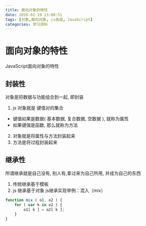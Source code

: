 ```yaml
---
title: 面向对象的特性
date: 2016-02-19 13:08:51
tags: [对象,面向对象, js高级, JavaScript]
categories: 学习资料
---
```

# 面向对象的特性

JavaScript面向对象的特性

## 封装性
对象是将数据与功能组合到一起, 即封装

1. js 对象就是 键值对的集合
 * 键值如果是数据( 基本数据, 复合数据, 空数据 ), 就称为属性
 * 如果键值是函数, 那么就称为方法
2. 对象就是将属性与方法封装起来
3. 方法是将过程封装起来
<!--more-->
## 继承性

所谓继承就是自己没有, 别人有,拿过来为自己所用, 并成为自己的东西

1. 传统继承基于模板
2. js 继承基于对象
js继承实现举例：混入（mix）

```js
function mix ( o1, o2 ) {
    for ( var k in o2 ) {
        o1[ k ] = o2[ k ];
    }
}
```


